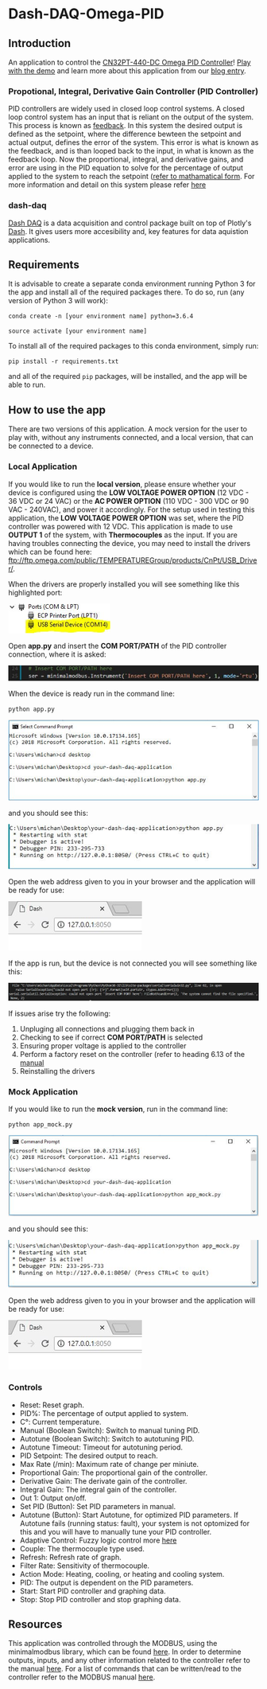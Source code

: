 # Dash-DAQ-Omega-PID

## Introduction
An application to control the [CN32PT-440-DC Omega PID Controller](https://www.omega.ca/pptst_eng/CNPT_SERIES.html)! [Play with the demo](https://dash-gallery.plotly.host/dash-daq-omega-pid) and learn more about this application from our [blog entry](https://www.dashdaq.io/control-an-led-strip-in-python).

### Propotional, Integral, Derivative Gain Controller (PID Controller)
PID controllers are widely used in closed loop control systems. A closed loop control system has an input that is reliant on the output of the system.  This process is known as [feedback](https://en.wikipedia.org/wiki/Feedback). In this system the desired output is defined as the setpoint, where the difference bewteen the setpoint and actual output, defines the error of the system. This error is what is known as the feedback, and is than looped back to the input, in what is known as the feedback loop. Now the proportional, integral, and derivative gains, and error are using in the PID equation to solve for the percentage of output applied to the system to reach the setpoint ([refer to mathamatical form](https://en.wikipedia.org/wiki/PID_controller). For more information and detail on this system please refer [here](https://en.wikipedia.org/wiki/PID_controller)
### dash-daq
[Dash DAQ](http://dash-daq.netlify.com/#about) is a data acquisition and control package built on top of Plotly's [Dash](https://plot.ly/products/dash/). It gives users more accesibility and, key features for data aquistion applications.


## Requirements
It is advisable	to create a separate conda environment running Python 3 for the app and install all of the required packages there. To do so, run (any version of Python 3 will work):

```
conda create -n	[your environment name] python=3.6.4
```
```
source activate [your environment name]
```

To install all of the required packages to this conda environment, simply run:

```
pip install -r requirements.txt
```

and all of the required `pip` packages,  will be installed, and the app will be able to run.
 
## How to use the app
There are two versions of this application. A mock version for the user to play with, without any instruments connected, and a local version, that can be connected to a device.

### Local Application
If you would like to run the **local version**, please ensure whether your device is configured using the **LOW VOLTAGE POWER OPTION** (12 VDC - 36 VDC or 24 VAC) or the **AC POWER OPTION** (110 VDC - 300 VDC or 90 VAC - 240VAC), and power it accordingly. For the setup used in testing this application, the **LOW VOLTAGE POWER OPTION** was set, where the PID controller was powered with 12 VDC. This application is made to use **OUTPUT 1** of the system, with **Thermocouples** as the input. If you are having troubles connecting the device, you may need to install the drivers which can be found here: ftp://ftp.omega.com/public/TEMPERATUREGroup/products/CnPt/USB_Driver/. 

When the drivers are properly installed you will see something like this highlighted port:

![changefail](screenshots/ports.JPG)

Open **app.py** and insert the **COM PORT/PATH** of the PID controller connection, where it is asked:

![changefail](screenshots/comport.JPG)

When the device is ready run in the command line:
``` 
python app.py
```
![changefail](screenshots/pythonapp.jpg)

and you should see this:

![changefail](screenshots/runapp.JPG)

Open the web address given to you in your browser and the application will be ready for use:

![changefail](screenshots/openport.JPG)

If the app is run, but the device is not connected you will see something like this:

![changefail](screenshots/no_connection.JPG)

If issues arise try the following:
1. Unpluging all connections and plugging them back in
2. Checking to see if correct **COM PORT/PATH** is selected
3. Ensuring proper voltage is applied to the controller 
4. Perform a factory reset on the controller (refer to heading 6.13 of the [manual](https://www.omega.com/manuals/manualpdf/M5451.pdf)
5. Reinstalling the drivers

### Mock Application
If you would like to run the __**mock version**__, run in the command line:

```
python app_mock.py 
```

![changefail](screenshots/pythonapp_mock.jpg)

and you should see this:

![changefail](screenshots/runmock.JPG)

Open the web address given to you in your browser and the application will be ready for use:

![changefail](screenshots/openport.JPG)

### Controls
* Reset: Reset graph.
* PID%: The percentage of output applied to system.
* C°: Current temperature.
* Manual (Boolean Switch): Switch to manual tuning PID.
* Autotune (Boolean Switch): Switch to autotuning PID.
* Autotune Timeout: Timeout for autotuning period.
* PID Setpoint: The desired output to reach.
* Max Rate (/min): Maximum rate of change per miniute.
* Proportional Gain: The proportional gain of the controller.
* Derivative Gain: The derivate gain of the controller.
* Integral Gain: The integral gain of the controller.
* Out 1: Output on/off.
* Set PID (Button): Set PID parameters in manual.
* Autotune (Button): Start Autotune, for optimized PID parameters. If Autotune fails (running status: fault), your system is not optomized for this and you will have to manually tune your PID controller.
* Adaptive Control: Fuzzy logic control more [here](https://www.omega.ca/technical-learning/pid-fuzzy-logic-adaptive-control.html)
* Couple: The thermocouple type used.
* Refresh: Refresh rate of graph.
* Filter Rate: Sensitivity of thermocouple.
* Action Mode: Heating, cooling, or heating and cooling system. 
* PID: The output is dependent on the PID parameters.
* Start: Start PID controller and graphing data.
* Stop: Stop PID controller and stop graphing data.

## Resources
This application was controlled through the MODBUS, using the minimalmodbus library, which can be found [here](http://minimalmodbus.readthedocs.io/en/master/apiminimalmodbus.html). In order to determine outputs, inputs, and any other information related to the controller refer to the manual [here](https://www.omega.com/manuals/manualpdf/M5451.pdf). For a list of commands that can be written/read to the controller refer to the MODBUS manual [here](https://www.omega.com/manuals/manualpdf/M5458.pdf).

 

